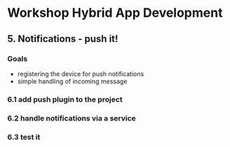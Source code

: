 # Workshop Hybrid App Development
## 5. Notifications - push it!

### Goals
* registering the device for push notifications
* simple handling of incoming message

### 6.1 add push plugin to the project

### 6.2 handle notifications via a service

### 6.3 test it 